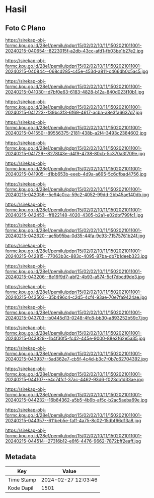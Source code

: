 # Hasil

## Foto C Plano

https://sirekap-obj-formc.kpu.go.id/28e1/pemilu/pdpr/15/02/02/10/11/1502021011001-20240215-040654--8223015f-a2db-43cc-afd1-fb03be1b27e2.jpg

https://sirekap-obj-formc.kpu.go.id/28e1/pemilu/pdpr/15/02/02/10/11/1502021011001-20240215-040844--068cd285-c45e-453d-a811-c466db0c5ac5.jpg

https://sirekap-obj-formc.kpu.go.id/28e1/pemilu/pdpr/15/02/02/10/11/1502021011001-20240215-041030--d7bf0e63-6183-4828-b12a-840d023f10b1.jpg

https://sirekap-obj-formc.kpu.go.id/28e1/pemilu/pdpr/15/02/02/10/11/1502021011001-20240215-041223--f39bc3f3-6f69-4617-acba-a8e3fa6637d7.jpg

https://sirekap-obj-formc.kpu.go.id/28e1/pemilu/pdpr/15/02/02/10/11/1502021011001-20240215-041550--89556375-2181-438b-a2f4-3493c2384602.jpg

https://sirekap-obj-formc.kpu.go.id/28e1/pemilu/pdpr/15/02/02/10/11/1502021011001-20240215-041729--8278f43e-d4f9-4738-80cb-5c370a3f709e.jpg

https://sirekap-obj-formc.kpu.go.id/28e1/pemilu/pdpr/15/02/02/10/11/1502021011001-20240215-041905--d1bb653b-eeeb-4d9a-a695-5c6dfbad4756.jpg

https://sirekap-obj-formc.kpu.go.id/28e1/pemilu/pdpr/15/02/02/10/11/1502021011001-20240215-042056--5e94c0ca-59c2-4052-99dd-2bb45ae140db.jpg

https://sirekap-obj-formc.kpu.go.id/28e1/pemilu/pdpr/15/02/02/10/11/1502021011001-20240215-042453--ff822148-4020-4305-b2a1-e02dbf799fc1.jpg

https://sirekap-obj-formc.kpu.go.id/28e1/pemilu/pdpr/15/02/02/10/11/1502021011001-20240215-042620--ae5b95ba-0d35-44fa-9c93-71575761b24f.jpg

https://sirekap-obj-formc.kpu.go.id/28e1/pemilu/pdpr/15/02/02/10/11/1502021011001-20240215-042815--77063b3c-883c-4095-87ba-db7b1deeb323.jpg

https://sirekap-obj-formc.kpu.go.id/28e1/pemilu/pdpr/15/02/02/10/11/1502021011001-20240215-043206--8e16f9d7-abf2-4b93-a574-5cf7dbcd9de3.jpg

https://sirekap-obj-formc.kpu.go.id/28e1/pemilu/pdpr/15/02/02/10/11/1502021011001-20240215-043503--35b496c4-c2d5-4cf4-93ae-70e7fa9424ae.jpg

https://sirekap-obj-formc.kpu.go.id/28e1/pemilu/pdpr/15/02/02/10/11/1502021011001-20240215-043703--b0445d13-0248-4fc8-bb30-a893252b59c7.jpg

https://sirekap-obj-formc.kpu.go.id/28e1/pemilu/pdpr/15/02/02/10/11/1502021011001-20240215-043829--1b4f30f5-fc42-445e-9000-88e3f62e5a35.jpg

https://sirekap-obj-formc.kpu.go.id/28e1/pemilu/pdpr/15/02/02/10/11/1502021011001-20240215-043937--5ad362e7-cb5f-4c4d-b3c7-0b7c62704392.jpg

https://sirekap-obj-formc.kpu.go.id/28e1/pemilu/pdpr/15/02/02/10/11/1502021011001-20240215-044107--e4c74fcf-37ac-4462-93d6-f023cb1d33ae.jpg

https://sirekap-obj-formc.kpu.go.id/28e1/pemilu/pdpr/15/02/02/10/11/1502021011001-20240215-044232--16b84362-a5b5-4b9b-af5c-b2ac5aeba69e.jpg

https://sirekap-obj-formc.kpu.go.id/28e1/pemilu/pdpr/15/02/02/10/11/1502021011001-20240215-044357--611beb5e-faff-4a75-8c02-15dbf66d13a8.jpg

https://sirekap-obj-formc.kpu.go.id/28e1/pemilu/pdpr/15/02/02/10/11/1502021011001-20240215-044514--27316b12-e6f6-4476-9662-7872bff2eaff.jpg


## Metadata

| Key        | Value               |
| ---------- | ------------------- |
| Time Stamp | 2024-02-27 12:03:46 |
| Kode Dapil | 1501                |



